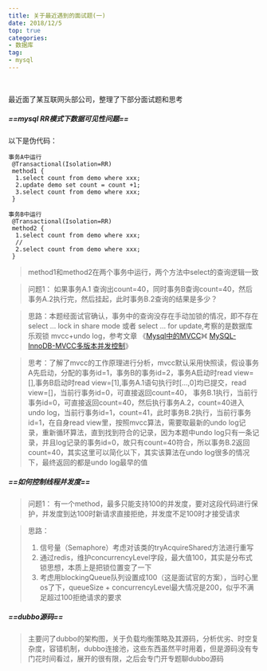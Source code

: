 ```yaml
---
title: 关于最近遇到的面试题(一)
date: 2018/12/5
top: true
categories:
- 数据库
tag:
- mysql
---
```

<br/>

最近面了某互联网头部公司，整理了下部分面试题和思考
<!-- more -->
##### ==*mysql RR模式下数据可见性问题*==
以下是伪代码：

```
事务A中运行
 @Transactional(Isolation=RR)
 method1 {
  1.select count from demo where xxx;
  2.update demo set count = count +1;
  3.select count from demo where xxx;
 }

事务B中运行
 @Transactional(Isolation=RR)
 method2 {
  1.select count from demo where xxx;
  //
  2.select count from demo where xxx;
 }
```
> method1和method2在两个事务中运行，两个方法中select的查询逻辑一致

> 问题1： 如果事务A.1 查询出count=40，同时事务B查询count=40，然后事务A.2执行完，然后挂起，此时事务B.2查询的结果是多少？

>思路：本题经面试官确认，事务中的查询没存在手动加锁的情况，即不存在select ... lock in share mode 或者 select ... for update,考察的是数据库乐观锁 mvcc+undo log，参考文章 《[Mysql中的MVCC](https://blog.csdn.net/zhaoliang831214/article/details/80781164)》《 [MySQL-InnoDB-MVCC多版本并发控制](https://segmentfault.com/a/1190000012650596)》

> 思考：了解了mvcc的工作原理进行分析，mvcc默认采用快照读，假设事务A先启动，分配的事务id=1，事务B的事务id=2，事务A启动时read view=[],事务B启动时read view=[1],事务A.1语句执行时[...,0]均已提交，read view=[]，当前行事务id=0，可直接返回count=40，
事务B.1执行，当前行事务id=0，可直接返回count=40，然后执行事务A.2，count=40进入undo log，当前行事务id=1，count=41，此时事务B.2执行，当前行事务id=1，在自身read view里，按照mvcc算法，需要取最新的undo log记录，重新循环算法，直到找到符合的记录，因为本题中undo log只有一条记录，并且log记录的事务id=0，故只有count=40符合，所以事务B.2返回count=40，其实这里可以简化以下，其实该算法在undo log很多的情况下，最终返回的都是undo log最早的值

##### ==*如何控制线程并发度*==
> 问题1： 有一个method，最多只能支持100的并发度，要对这段代码进行保护，并发度到达100时新请求直接拒绝，并发度不足100时才接受请求

> 思路：
> 1. 信号量（Semaphore）考虑对该类的tryAcquireShared方法进行重写</br>
> 2. 通过redis，维护concurrencyLevel字段，最大值100，其实是分布式锁思想，本质上是把锁位置变了一下</br>
> 3. 考虑用blockingQueue队列设置成100（这是面试官的方案），当时心里os了下，queueSize + concurrencyLevel最大情况是200，似乎不满足超过100拒绝请求的要求</br>

##### ==*dubbo源码*==
> 主要问了dubbo的架构图，关于负载均衡策略及其源码，分析优劣、时空复杂度，容错机制，dubbo连接池，这些东西虽然平时用着，但是源码没有专门花时间看过，展开的很有限，之后会专门开专题聊dubbo源码
